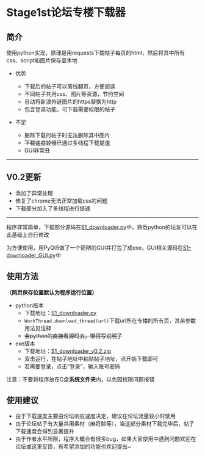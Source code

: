 # Stage1st论坛专楼下载器

## 简介

使用python实现，原理是用requests下载帖子每页的html，然后将其中所有css、script和图片保存至本地

- 优势
   * 下载后的帖子可以离线翻页，方便阅读
   * 不同帖子共用css、图片等资源，节约空间
   * 自动将新浪外链图片的https替换为http
   * 包含登录功能，可下载需要权限的帖子
   
- 不足
   * 删除下载的帖子时无法删除其中图片
   * ~~下载速度较慢~~已通过多线程下载提速
   * GUI非常丑
   
---
## V0.2更新
   * 添加了异常处理
   * 修复了chrome无法正常加载css的问题
   * 下载部分加入了多线程进行提速
---

程序非常简单，下载部分源码在[S1_downloader.py](https://github.com/shuangluoxss/Stage1st-downloader/blob/master/S1_downloader.py)中，熟悉python的坛友可以在此基础上自行修改

为方便使用，用PyQt5做了一个简陋的GUI并打包了成exe，GUI相关源码在[S1-downloader_GUI.py](https://github.com/shuangluoxss/Stage1st_downloader/blob/master/S1-downloader_gui.py)中

## 使用方法
**（网页保存位置默认为程序运行位置）**
- python版本
   * 下载地址：[S1_downloader.py](https://github.com/shuangluoxss/Stage1st-downloader/blob/master/S1_downloader.py)
   * `WorkThread.download_thread(url)`下载url所在专楼的所有页，其余参数用法见注释
   * ~~会python的直接看源码去，懒得写说明了~~
- exe版本
   * 下载地址：[S1_downloader_v0.2.zip](https://github.com/shuangluoxss/Stage1st-downloader/releases/download/v0.2/S1_downloader_V0.2.zip)
   * 双击运行，在帖子地址中粘贴帖子地址，点开始下载即可
   * 若需要登录，点击“登录”，输入账号密码

注意：不要将程序放在C盘**系统文件夹**内，以免因权限问题报错

## 使用建议
- 由于下载速度主要由论坛响应速度决定，建议在论坛流量较小时使用
- 由于论坛帖子有大量共用素材（麻将脸等），当这部分素材下载完毕后，帖子下载速度会得到显著提升
- 由于作者水平所限，程序大概会有很多bug，如果大家使用中遇到问题欢迎在论坛或这里反馈，有希望添加的功能也欢迎提出~
